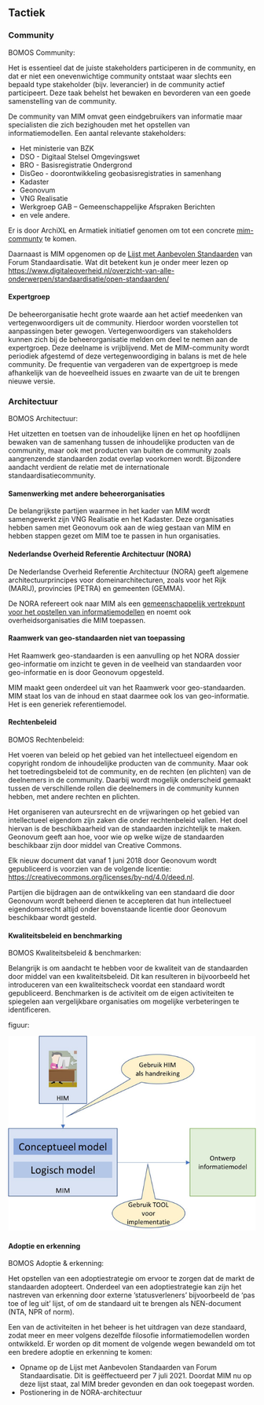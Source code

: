 ## Tactiek

###	Community

<div class='note'>
 BOMOS Community: 
 
 Het is essentieel dat de juiste stakeholders participeren in de community, en dat er niet een onevenwichtige community ontstaat waar slechts een bepaald type stakeholder (bijv. leverancier) in de community actief participeert. Deze taak behelst het bewaken en bevorderen van een goede samenstelling van de community.
</div>


De community van MIM omvat geen eindgebruikers van informatie maar specialisten die zich bezighouden met het opstellen van informatiemodellen. 
Een aantal relevante stakeholders:
- Het ministerie van BZK
- DSO - Digitaal Stelsel Omgevingswet
- BRO - Basisregistratie Ondergrond
- DisGeo - doorontwikkeling geobasisregistraties in samenhang
- Kadaster
- Geonovum
- VNG Realisatie
- Werkgroep GAB – Gemeenschappelijke Afspraken Berichten
- en vele andere.

Er is door ArchiXL en Armatiek initiatief genomen om tot een concrete [mim-communty](https://www.mim-community.nl/) te komen. 

Daarnaast is MIM opgenomen op de [Lijst met Aanbevolen Standaarden](https://www.forumstandaardisatie.nl/open-standaarden/mim) van Forum Standaardisatie. Wat dit betekent kun je onder meer lezen op https://www.digitaleoverheid.nl/overzicht-van-alle-onderwerpen/standaardisatie/open-standaarden/ 




#### Expertgroep

De beheerorganisatie hecht grote waarde aan het actief meedenken van vertegenwoordigers uit de community. Hierdoor worden voorstellen tot aanpassingen beter gewogen. 
Vertegenwoordigers van stakeholders kunnen zich bij de beheerorganisatie melden om deel te nemen aan de expertgroep. Deze deelname is vrijblijvend. Met de MIM-community wordt periodiek afgestemd of deze vertegenwoordiging in balans is met de hele community.
De frequentie van vergaderen van de expertgroep is mede afhankelijk van de hoeveelheid issues en zwaarte van de uit te brengen nieuwe versie.


###	Architectuur

<div class='note'>
 BOMOS Architectuur: 
 
 Het uitzetten en toetsen van de inhoudelijke lijnen en het op hoofdlijnen bewaken van de samenhang tussen de inhoudelijke producten van de community, maar ook met producten van buiten de community zoals aangrenzende standaarden zodat overlap voorkomen wordt. Bijzondere aandacht verdient de relatie met de internationale standaardisatiecommunity.
</div>



####	Samenwerking met andere beheerorganisaties

De belangrijkste partijen waarmee in het kader van MIM wordt samengewerkt zijn VNG Realisatie en het Kadaster. Deze organisaties hebben samen met Geonovum ook aan de wieg gestaan van MIM en hebben stappen gezet om MIM toe te passen in hun organisaties.



####	Nederlandse Overheid Referentie Architectuur (NORA)

De Nederlandse Overheid Referentie Architectuur (NORA) geeft algemene architectuurprincipes voor domeinarchitecturen, zoals voor het Rijk (MARIJ), provincies (PETRA) en gemeenten (GEMMA). 

De NORA refereert ook naar MIM als een [gemeenschappelijk vertrekpunt voor het opstellen van informatiemodellen](https://www.noraonline.nl/wiki/MIM_(Metamodel_voor_informatiemodellen)) en noemt ook overheidsorganisaties die MIM toepassen.

####	Raamwerk van geo-standaarden niet van toepassing

Het Raamwerk geo-standaarden is een aanvulling op het NORA dossier geo-informatie om inzicht te geven in de veelheid van standaarden voor geo-informatie en is door Geonovum opgesteld.

MIM maakt geen onderdeel uit van het Raamwerk voor geo-standaarden. MIM staat los van de inhoud en staat daarmee ook los van geo-informatie. Het is een generiek referentiemodel.

####	Rechtenbeleid

<div class='note'>
 BOMOS Rechtenbeleid: 
 
 Het voeren van beleid op het gebied van het intellectueel eigendom en copyright rondom de inhoudelijke producten van de community. Maar ook het toetredingsbeleid tot de community, en de rechten (en plichten) van de deelnemers in de community. Daarbij wordt mogelijk onderscheid gemaakt tussen de verschillende rollen die deelnemers in de community kunnen hebben, met andere rechten en plichten.

</div>

Het organiseren van auteursrecht en de vrijwaringen op het gebied van intellectueel eigendom zijn zaken die onder rechtenbeleid vallen. Het doel hiervan is de beschikbaarheid van de standaarden inzichtelijk te maken. Geonovum geeft aan hoe, voor wie op welke wijze de standaarden beschikbaar zijn door middel van Creative Commons. 

Elk nieuw document dat vanaf 1 juni 2018 door Geonovum wordt gepubliceerd is voorzien van de volgende licentie: https://creativecommons.org/licenses/by-nd/4.0/deed.nl.

Partijen die bijdragen aan de ontwikkeling van een standaard die door Geonovum wordt beheerd dienen te accepteren dat hun intellectueel eigendomsrecht altijd onder bovenstaande licentie door Geonovum beschikbaar wordt gesteld.

####	Kwaliteitsbeleid en benchmarking


<div class='note'>
 BOMOS Kwaliteitsbeleid & benchmarken: 
 
 Belangrijk is om aandacht te hebben voor de kwaliteit van de standaarden door middel van een kwaliteitsbeleid. Dit kan resulteren in bijvoorbeeld het introduceren van een kwaliteitscheck voordat een standaard wordt gepubliceerd. Benchmarken is de activiteit om de eigen activiteiten te spiegelen aan vergelijkbare organisaties om mogelijke verbeteringen te identificeren.
</div>


figuur:

![kwaliteit](media/kwaliteit.png)

 
####	Adoptie en erkenning


<div class='note'>
 BOMOS Adoptie & erkenning: 
 
 Het opstellen van een adoptiestrategie om ervoor te zorgen dat de markt de standaarden adopteert. Onderdeel van een adoptiestrategie kan zijn het nastreven van erkenning door externe ’statusverleners’ bijvoorbeeld de ‘pas toe of leg uit’ lijst, of om de standaard uit te brengen als NEN-document (NTA, NPR of norm).
</div>


Een van de activiteiten in het beheer is het uitdragen van deze standaard, zodat meer en meer volgens dezelfde filosofie informatiemodellen worden ontwikkeld. Er worden op dit moment de volgende wegen bewandeld om tot een bredere adoptie en erkenning te komen:
- Opname op de Lijst met Aanbevolen Standaarden van Forum Standaardisatie. Dit is geëffectueerd per 7 juli 2021. Doordat MIM nu op deze lijst staat, zal MIM breder gevonden en dan ook toegepast worden.
- Postionering in de NORA-architectuur



 


 

